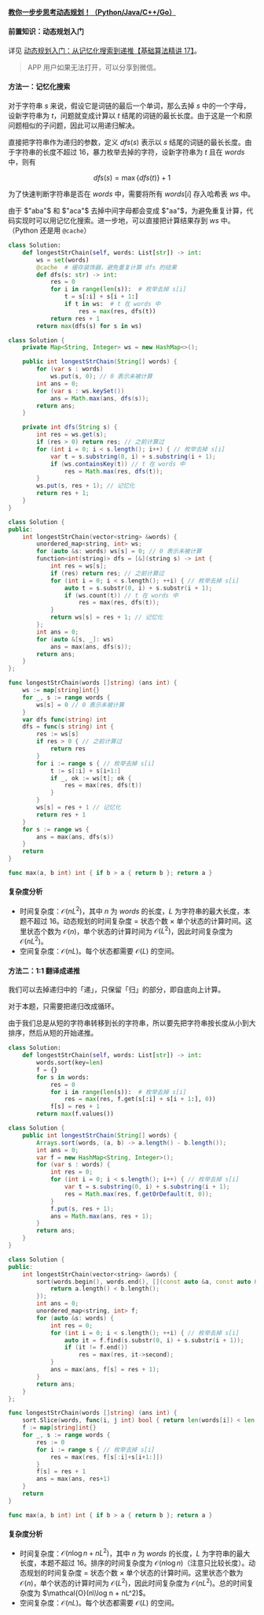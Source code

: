 ﻿#### [教你一步步思考动态规划！（Python/Java/C++/Go）](https://leetcode.cn/problems/longest-string-chain/solutions/2247269/jiao-ni-yi-bu-bu-si-kao-dong-tai-gui-hua-wdkm/)

#### 前置知识：动态规划入门

详见 [动态规划入门：从记忆化搜索到递推【基础算法精讲 17】](https://leetcode.cn/link/?target=https%3A%2F%2Fwww.bilibili.com%2Fvideo%2FBV1Xj411K7oF%2F)。

> APP 用户如果无法打开，可以分享到微信。

#### 方法一：记忆化搜索

对于字符串 $s$ 来说，假设它是词链的最后一个单词，那么去掉 $s$ 中的一个字母，设新字符串为 $t$，问题就变成计算以 $t$ 结尾的词链的最长长度。由于这是一个和原问题相似的子问题，因此可以用递归解决。

直接把字符串作为递归的参数，定义 $dfs(s)$ 表示以 $s$ 结尾的词链的最长长度。由于字符串的长度不超过 $16$，暴力枚举去掉的字符，设新字符串为 $t$ 且在 $words$ 中，则有

$$dfs(s) = \max\{dfs(t)\} + 1$$

为了快速判断字符串是否在 $words$ 中，需要将所有 $words[i]$ 存入哈希表 $ws$ 中。

由于 $"aba"$ 和 $"aca"$ 去掉中间字母都会变成 $"aa"$，为避免重复计算，代码实现时可以用记忆化搜索。进一步地，可以直接把计算结果存到 $ws$ 中。（Python 还是用 `@cache`）

```python
class Solution:
    def longestStrChain(self, words: List[str]) -> int:
        ws = set(words)
        @cache  # 缓存装饰器，避免重复计算 dfs 的结果
        def dfs(s: str) -> int:
            res = 0
            for i in range(len(s)):  # 枚举去掉 s[i]
                t = s[:i] + s[i + 1:]
                if t in ws:  # t 在 words 中
                    res = max(res, dfs(t))
            return res + 1
        return max(dfs(s) for s in ws)
```

```java
class Solution {
    private Map<String, Integer> ws = new HashMap<>();

    public int longestStrChain(String[] words) {
        for (var s : words)
            ws.put(s, 0); // 0 表示未被计算
        int ans = 0;
        for (var s : ws.keySet())
            ans = Math.max(ans, dfs(s));
        return ans;
    }

    private int dfs(String s) {
        int res = ws.get(s);
        if (res > 0) return res; // 之前计算过
        for (int i = 0; i < s.length(); i++) { // 枚举去掉 s[i]
            var t = s.substring(0, i) + s.substring(i + 1);
            if (ws.containsKey(t)) // t 在 words 中
                res = Math.max(res, dfs(t));
        }
        ws.put(s, res + 1); // 记忆化
        return res + 1;
    }
}
```

```cpp
class Solution {
public:
    int longestStrChain(vector<string> &words) {
        unordered_map<string, int> ws;
        for (auto &s: words) ws[s] = 0; // 0 表示未被计算
        function<int(string)> dfs = [&](string s) -> int {
            int res = ws[s];
            if (res) return res; // 之前计算过
            for (int i = 0; i < s.length(); ++i) { // 枚举去掉 s[i]
                auto t = s.substr(0, i) + s.substr(i + 1);
                if (ws.count(t)) // t 在 words 中
                    res = max(res, dfs(t));
            }
            return ws[s] = res + 1; // 记忆化
        };
        int ans = 0;
        for (auto &[s, _]: ws)
            ans = max(ans, dfs(s));
        return ans;
    }
};
```

```go
func longestStrChain(words []string) (ans int) {
    ws := map[string]int{}
    for _, s := range words {
        ws[s] = 0 // 0 表示未被计算
    }
    var dfs func(string) int
    dfs = func(s string) int {
        res := ws[s]
        if res > 0 { // 之前计算过
            return res
        }
        for i := range s { // 枚举去掉 s[i]
            t := s[:i] + s[i+1:]
            if _, ok := ws[t]; ok {
                res = max(res, dfs(t))
            }
        }
        ws[s] = res + 1 // 记忆化
        return res + 1
    }
    for s := range ws {
        ans = max(ans, dfs(s))
    }
    return
}

func max(a, b int) int { if b > a { return b }; return a }
```

#### 复杂度分析

-   时间复杂度：$\mathcal{O}(nL^2)$，其中 $n$ 为 $words$ 的长度，$L$ 为字符串的最大长度，本题不超过 $16$。动态规划的时间复杂度 $=$ 状态个数 $\times$ 单个状态的计算时间。这里状态个数为 $\mathcal{O}(n)$，单个状态的计算时间为 $\mathcal{O}(L^2)$，因此时间复杂度为 $\mathcal{O}(nL^2)$。
-   空间复杂度：$\mathcal{O}(nL)$。每个状态都需要 $\mathcal{O}(L)$ 的空间。

#### 方法二：1:1 翻译成递推

我们可以去掉递归中的「递」，只保留「归」的部分，即自底向上计算。

对于本题，只需要把递归改成循环。

由于我们总是从短的字符串转移到长的字符串，所以要先把字符串按长度从小到大排序，然后从短的开始递推。

```python
class Solution:
    def longestStrChain(self, words: List[str]) -> int:
        words.sort(key=len)
        f = {}
        for s in words:
            res = 0
            for i in range(len(s)):  # 枚举去掉 s[i]
                res = max(res, f.get(s[:i] + s[i + 1:], 0))
            f[s] = res + 1
        return max(f.values())
```

```java
class Solution {
    public int longestStrChain(String[] words) {
        Arrays.sort(words, (a, b) -> a.length() - b.length());
        int ans = 0;
        var f = new HashMap<String, Integer>();
        for (var s : words) {
            int res = 0;
            for (int i = 0; i < s.length(); i++) { // 枚举去掉 s[i]
                var t = s.substring(0, i) + s.substring(i + 1);
                res = Math.max(res, f.getOrDefault(t, 0));
            }
            f.put(s, res + 1);
            ans = Math.max(ans, res + 1);
        }
        return ans;
    }
}
```

```cpp
class Solution {
public:
    int longestStrChain(vector<string> &words) {
        sort(words.begin(), words.end(), [](const auto &a, const auto &b) {
            return a.length() < b.length();
        });
        int ans = 0;
        unordered_map<string, int> f;
        for (auto &s: words) {
            int res = 0;
            for (int i = 0; i < s.length(); ++i) { // 枚举去掉 s[i]
                auto it = f.find(s.substr(0, i) + s.substr(i + 1));
                if (it != f.end())
                    res = max(res, it->second);
            }
            ans = max(ans, f[s] = res + 1);
        }
        return ans;
    }
};
```

```go
func longestStrChain(words []string) (ans int) {
    sort.Slice(words, func(i, j int) bool { return len(words[i]) < len(words[j]) })
    f := map[string]int{}
    for _, s := range words {
        res := 0
        for i := range s { // 枚举去掉 s[i]
            res = max(res, f[s[:i]+s[i+1:]])
        }
        f[s] = res + 1
        ans = max(ans, res+1)
    }
    return
}

func max(a, b int) int { if b > a { return b }; return a }
```

#### 复杂度分析

-   时间复杂度：$\mathcal{O}(n\log n + nL^2)$，其中 $n$ 为 $words$ 的长度，$L$ 为字符串的最大长度，本题不超过 $16$。排序的时间复杂度为 $\mathcal{O}(n\log n)$（注意只比较长度）。动态规划的时间复杂度 $=$ 状态个数 $\times$ 单个状态的计算时间。这里状态个数为 $\mathcal{O}(n)$，单个状态的计算时间为 $\mathcal{O}(L^2)$，因此时间复杂度为 $\mathcal{O}(nL^2)$。总的时间复杂度为 $\mathcal{O}(n\\log n + nL^2)$。
-   空间复杂度：$\mathcal{O}(nL)$。每个状态都需要 $\mathcal{O}(L)$ 的空间。
